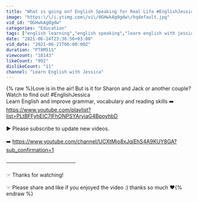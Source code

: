 ```yaml
---
title: "What is going on? English Speaking for Real Life #EnglishJessica"
image: "https:\/\/i.ytimg.com\/vi\/0GHwkAg0gdw\/hqdefault.jpg"
vid_id: "0GHwkAg0gdw"
categories: "Education"
tags: ["english learning","english speaking","learn english with jessica"]
date: "2021-06-24T23:36:56+03:00"
vid_date: "2021-06-21T06:00:00Z"
duration: "PT8M51S"
viewcount: "18143"
likeCount: "992"
dislikeCount: "11"
channel: "Learn English with Jessica"
---
```

{% raw %}Love is in the air! But is it for Sharon and Jack or another couple? Watch to find out! #EnglishJessica<br />Learn English and improve grammar, vocabulary and reading skills  ➡️  <a rel="nofollow" target="blank" href="https://www.youtube.com/playlist?list=PLtBFFyhEIC7lFhONPSYAryiaG4BpoyhbD">https://www.youtube.com/playlist?list=PLtBFFyhEIC7lFhONPSYAryiaG4BpoyhbD</a><br /><br />▶ Please subscribe to update new videos.<br /><br />➡️ <a rel="nofollow" target="blank" href="https://www.youtube.com/channel/UCXtMjo8xJqjEhS4A9KUY8GA?sub_confirmation=1">https://www.youtube.com/channel/UCXtMjo8xJqjEhS4A9KUY8GA?sub_confirmation=1</a><br /><br />───────────────────<br /><br />☞ Thanks for watching!<br /><br />☞ Please share and like if you enjoyed the video :) thanks so much ♥{% endraw %}
